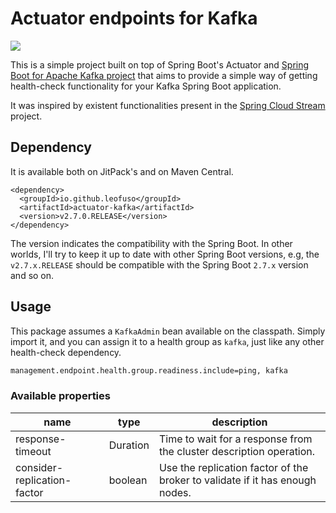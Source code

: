 
# Actuator endpoints for Kafka

[![](https://jitpack.io/v/LeoFuso/actuator-kafka.svg)](https://jitpack.io/#LeoFuso/actuator-kafka)

This is a simple project built on top of Spring Boot's Actuator and [Spring Boot for Apache Kafka project](https://spring.io/projects/spring-kafka/)
that aims to provide a simple way of getting health-check functionality for your Kafka Spring Boot application.

It was inspired by existent functionalities present in the [Spring Cloud Stream](https://spring.io/projects/spring-cloud-stream) project.

## Dependency
It is available both on JitPack's and on Maven Central.
```maven
<dependency>
  <groupId>io.github.leofuso</groupId>
  <artifactId>actuator-kafka</artifactId>
  <version>v2.7.0.RELEASE</version>
</dependency>
``` 

The version indicates the compatibility with the Spring Boot. In other worlds, I'll try to keep it up to date with other
Spring Boot versions, e.g, the `v2.7.x.RELEASE` should be compatible with the Spring Boot `2.7.x` version and so on.

## Usage

This package assumes a `KafkaAdmin` bean available on the classpath. Simply import it, and you can assign it to a health 
group as `kafka`, just like any other health-check dependency. 

```txt
management.endpoint.health.group.readiness.include=ping, kafka
```

### Available properties

| name                        | type     | description                                                                  |
|-----------------------------|----------|------------------------------------------------------------------------------|
| response-timeout            | Duration | Time to wait for a response from the cluster description operation.          |
| consider-replication-factor | boolean  | Use the replication factor of the broker to validate if it has enough nodes. |

